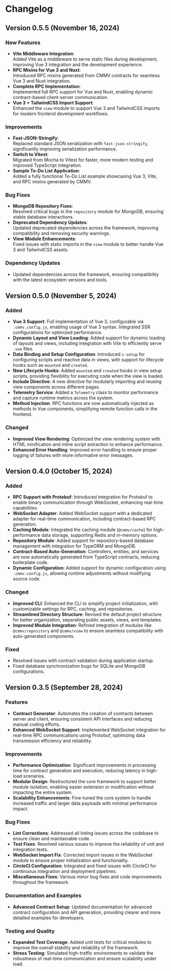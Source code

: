 # Changelog

## Version 0.5.5 (November 16, 2024)

### New Features

- **Vite Middleware Integration**:  
  Added Vite as a middleware to serve static files during development, improving Vue 3 integration and the development experience.
- **RPC Mixins for Vue 3 and Nuxt**:  
  Introduced RPC mixins generated from CMMV contracts for seamless Vue 3 and Nuxt integration.
- **Complete RPC Implementation**:  
  Implemented full RPC support for Vue and Nuxt, enabling dynamic contract-based client-server communication.
- **Vue 3 + TailwindCSS Import Support**:  
  Enhanced the `view` module to support Vue 3 and TailwindCSS imports for modern frontend development workflows.

### Improvements

- **Fast-JSON-Stringify**:  
  Replaced standard JSON serialization with `fast-json-stringify`, significantly improving serialization performance.
- **Switch to Vitest**:  
  Migrated from Mocha to Vitest for faster, more modern testing and improved TypeScript integration.
- **Sample To-Do List Application**:  
  Added a fully functional To-Do List example showcasing Vue 3, Vite, and RPC mixins generated by CMMV.

### Bug Fixes

- **MongoDB Repository Fixes**:  
  Resolved critical bugs in the `repository` module for MongoDB, ensuring stable database interactions.
- **Deprecated Dependency Updates**:  
  Updated deprecated dependencies across the framework, improving compatibility and removing security warnings.
- **View Module Enhancements**:  
  Fixed issues with static imports in the `view` module to better handle Vue 3 and TailwindCSS assets.

### Dependency Updates
- Updated dependencies across the framework, ensuring compatibility with the latest ecosystem versions and tools.


## Version 0.5.0 (November 5, 2024)

### **Added**
- **Vue 3 Support**: Full implementation of Vue 3, configurable via `.cmmv.config.js`, enabling usage of Vue 3 syntax. Integrated SSR configurations for optimized performance.
- **Dynamic Layout and View Loading**: Added support for dynamic loading of layouts and views, including integration with Vite to efficiently serve `.vue` files.
- **Data Binding and Setup Configuration**: Introduced `s-setup` for configuring scripts and reactive data in views, with support for lifecycle hooks such as `mounted` and `created`.
- **New Lifecycle Hooks**: Added `mounted` and `created` hooks in view setup scripts, providing flexibility for executing code when the view is loaded.
- **Include Directive**: A new directive for modularly importing and reusing view components across different pages.
- **Telemetry Service**: Added a `Telemetry` class to monitor performance and capture runtime metrics across the system.
- **Method Injection**: RPC functions are now automatically injected as methods in Vue components, simplifying remote function calls in the frontend.

### **Changed**
- **Improved View Rendering**: Optimized the view rendering system with HTML minification and inline script extraction to enhance performance.
- **Enhanced Error Handling**: Improved error handling to ensure proper logging of failures with more informative error messages.

## Version 0.4.0 (October 15, 2024)

### **Added**
- **RPC Support with Protobuf**: Introduced integration for Protobuf to enable binary communication through WebSocket, enhancing real-time capabilities.
- **WebSocket Adapter**: Added WebSocket support with a dedicated adapter for real-time communication, including contract-based RPC generation.
- **Caching Module**: Integrated the caching module (`@cmmv/cache`) for high-performance data storage, supporting Redis and in-memory options.
- **Repository Module**: Added support for repository-based database management with integration for TypeORM and MongoDB.
- **Contract-Based Auto-Generation**: Controllers, entities, and services are now automatically generated from TypeScript contracts, reducing boilerplate code.
- **Dynamic Configuration**: Added support for dynamic configuration using `.cmmv.config.js`, allowing runtime adjustments without modifying source code.

### **Changed**
- **Improved CLI**: Enhanced the CLI to simplify project initialization, with customizable settings for RPC, caching, and repositories.
- **Streamlined Directory Structure**: Revised the default project structure for better organization, separating public assets, views, and templates.
- **Improved Module Integration**: Refined integration of modules like `@cmmv/repository` and `@cmmv/view` to ensure seamless compatibility with auto-generated components.

### **Fixed**
- Resolved issues with contract validation during application startup.
- Fixed database synchronization bugs for SQLite and MongoDB configurations.

## Version 0.3.5 (September 28, 2024)

### **Features**
- **Contract Generator**: Automates the creation of contracts between server and client, ensuring consistent API interfaces and reducing manual coding efforts.
- **Enhanced WebSocket Support**: Implemented WebSocket integration for real-time RPC communications using Protobuf, optimizing data transmission efficiency and reliability.

### **Improvements**
- **Performance Optimization**: Significant improvements in processing time for contract generation and execution, reducing latency in high-load scenarios.
- **Modular Design**: Restructured the core framework to support better module isolation, enabling easier extension or modification without impacting the entire system.
- **Scalability Enhancements**: Fine-tuned the core system to handle increased traffic and larger data payloads with minimal performance impact.

### **Bug Fixes**
- **Lint Corrections**: Addressed all linting issues across the codebase to ensure clean and maintainable code.
- **Test Fixes**: Resolved various issues to improve the reliability of unit and integration tests.
- **WebSocket Import Fix**: Corrected import issues in the WebSocket module to ensure proper initialization and functionality.
- **CircleCI Configuration**: Integrated and fixed issues with CircleCI for continuous integration and deployment pipelines.
- **Miscellaneous Fixes**: Various minor bug fixes and code improvements throughout the framework.

### **Documentation and Examples**
- **Advanced Contract Setup**: Updated documentation for advanced contract configuration and API generation, providing clearer and more detailed examples for developers.

### **Testing and Quality**
- **Expanded Test Coverage**: Added unit tests for critical modules to improve the overall stability and reliability of the framework.
- **Stress Testing**: Simulated high-traffic environments to validate the robustness of real-time communication and ensure scalability under load.
